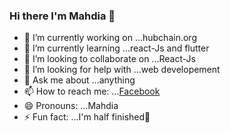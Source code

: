 ### Hi there I'm Mahdia 👋



- 🔭 I’m currently working on ...hubchain.org
- 🌱 I’m currently learning ...react-Js and flutter
- 👯 I’m looking to collaborate on ...React-Js
- 🤔 I’m looking for help with ...web developement
- 💬 Ask me about ...anything
- 📫 How to reach me: ...[Facebook](https://www.facebook.com/arsheeda.shayan.7/)
- 😄 Pronouns: ...Mahdia
- ⚡ Fun fact: ...I'm half finished🤩

